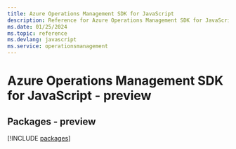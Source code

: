 ```yaml
---
title: Azure Operations Management SDK for JavaScript
description: Reference for Azure Operations Management SDK for JavaScript
ms.date: 01/25/2024
ms.topic: reference
ms.devlang: javascript
ms.service: operationsmanagement
---
```

# Azure Operations Management SDK for JavaScript - preview
## Packages - preview
[!INCLUDE [packages](operations-management-index.md)]